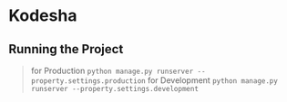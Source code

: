 # Kodesha
## Running the Project

> for Production `python manage.py runserver --property.settings.production`
> for Development `python manage.py runserver --property.settings.development`
